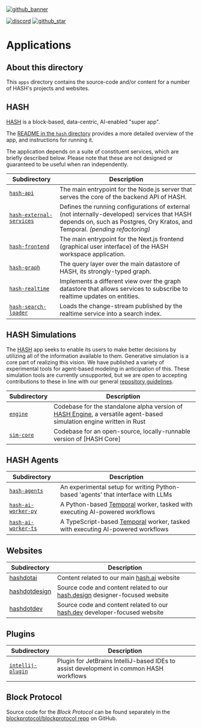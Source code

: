[blockprotocol/blockprotocol repo]: https://github.com/blockprotocol/blockprotocol
[repository guidelines]: https://github.com/hashintel/hash/blob/main/.github/CONTRIBUTING.md
[discord]: https://hash.ai/discord?utm_medium=organic&utm_source=github_readme_hash-repo_apps
[github_banner]: https://hash.dev/?utm_medium=organic&utm_source=github_readme_hash-repo_apps
[github_star]: https://github.com/hashintel/hash/tree/main/apps#
[hash]: https://hash.ai/platform/hash?utm_medium=organic&utm_source=github_readme_hash-repo_apps
[hash engine]: https://hash.ai/platform/engine?utm_medium=organic&utm_source=github_readme_hash-repo_apps
[hash.ai]: https://hash.ai/?utm_medium=organic&utm_source=github_readme_hash-repo_apps
[hash.design]: https://hash.design/?utm_medium=organic&utm_source=github_readme_hash-repo_apps
[hash.dev]: https://hash.dev/?utm_medium=organic&utm_source=github_readme_hash-repo_apps

[![github_banner](https://hash.ai/cdn-cgi/imagedelivery/EipKtqu98OotgfhvKf6Eew/01e2b813-d046-4b70-cc4e-eb2f1ead6900/github)][github_banner]

[![discord](https://img.shields.io/discord/840573247803097118)][discord] [![github_star](https://img.shields.io/github/stars/hashintel/hash?label=Star%20on%20GitHub&style=social)][github_star]

# Applications

## About this directory

This `apps` directory contains the source-code and/or content for a number of HASH's projects and websites.

## HASH

[HASH] is a block-based, data-centric, AI-enabled "super app".

The [README in the `hash` directory](hash/README.md) provides a more detailed overview of the app, and instructions for running it.

The application depends on a suite of constituent services, which are briefly described below. Please note that these are not designed or guaranteed to be useful when ran independently.

| Subdirectory             | Description                                                                                                                                                                  |
| ------------------------ | ---------------------------------------------------------------------------------------------------------------------------------------------------------------------------- |
| [`hash-api`](hash-api)                             | The main entrypoint for the Node.js server that serves the core of the backend API of HASH.                                                                                  |
| [`hash-external-services`](hash-external-services) | Defines the running configurations of external (not internally-developed) services that HASH depends on, such as Postgres, Ory Kratos, and Temporal. _(pending refactoring)_ |
| [`hash-frontend`](hash-frontend)                   | The main entrypoint for the Next.js frontend (graphical user interface) of the HASH workspace application.                                                                   |
| [`hash-graph`](hash-graph)                         | The query layer over the main datastore of HASH, its strongly-typed graph.                                                                                                   |
| [`hash-realtime`](hash-realtime)                   | Implements a different view over the graph datastore that allows services to subscribe to realtime updates on entities.                                                      |
| [`hash-search-loader`](hash-search-loader)         | Loads the change-stream published by the realtime service into a search index.                                                                                               |

## HASH Simulations

The [HASH] app seeks to enable its users to make better decisions by utilizing all of the information available to them. Generative simulation is a core part of realizing this vision. We have published a variety of experimental tools for agent-based modeling in anticipation of this. These simulation tools are currently unsupported, but we are open to accepting contributions to these in line with our general [repository guidelines].

| Subdirectory                             | Description                                                                                                |
| ---------------------------------------- | ---------------------------------------------------------------------------------------------------------- |
| [`engine`](engine)                   | Codebase for the standalone alpha version of [HASH Engine], a versatile agent-based simulation engine written in Rust |
| [`sim-core`](sim-core)                       | Codebase for an open-source, locally-runnable version of [HASH Core] |

## HASH Agents

| Subdirectory                             | Description                                                                                                |
| ---------------------------------------- | ---------------------------------------------------------------------------------------------------------- |
| [`hash-agents`](hash-agents)             | An experimental setup for writing Python-based 'agents' that interface with LLMs                           |
| [`hash-ai-worker-py`](hash-ai-worker-py) | A Python-based [Temporal](temporal.io) worker, tasked with executing AI-powered workflows                  |
| [`hash-ai-worker-ts`](hash-ai-worker-ts) | A TypeScript-based [Temporal](temporal.io) worker, tasked with executing AI-powered workflows              |

## Websites

| Subdirectory                   | Description                                                                   |
| ------------------------------ | ----------------------------------------------------------------------------- |
| [hashdotai](hashdotai)         | Content related to our main [hash.ai] website                                 |
| [hashdotdesign](hashdotdesign) | Source code and content related to our [hash.design] designer-focused website |
| [hashdotdev](hashdotdev)       | Source code and content related to our [hash.dev] developer-focused website   |

## Plugins

| Subdirectory                             | Description                                                                                                |
| ---------------------------------------- | ---------------------------------------------------------------------------------------------------------- |
| [`intellij-plugin`](intellij-plugin)     | Plugin for JetBrains IntelliJ-based IDEs to assist development in common HASH workflows                    |

## Block Protocol

Source code for the _Block Protocol_ can be found separately in the [blockprotocol/blockprotocol repo] on GitHub.
